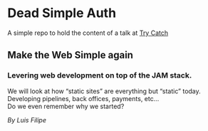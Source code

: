 # Dead Simple Auth

A simple repo to hold the content of a talk at [Try Catch](https://try-catch.netlify.app/)

## Make the Web Simple again
### Levering web development on top of the JAM stack.
We will look at how “static sites” are everything but “static” today.
Developing pipelines, back offices, payments, etc…   
Do we even remember why we started?

*By Luis Filipe*

